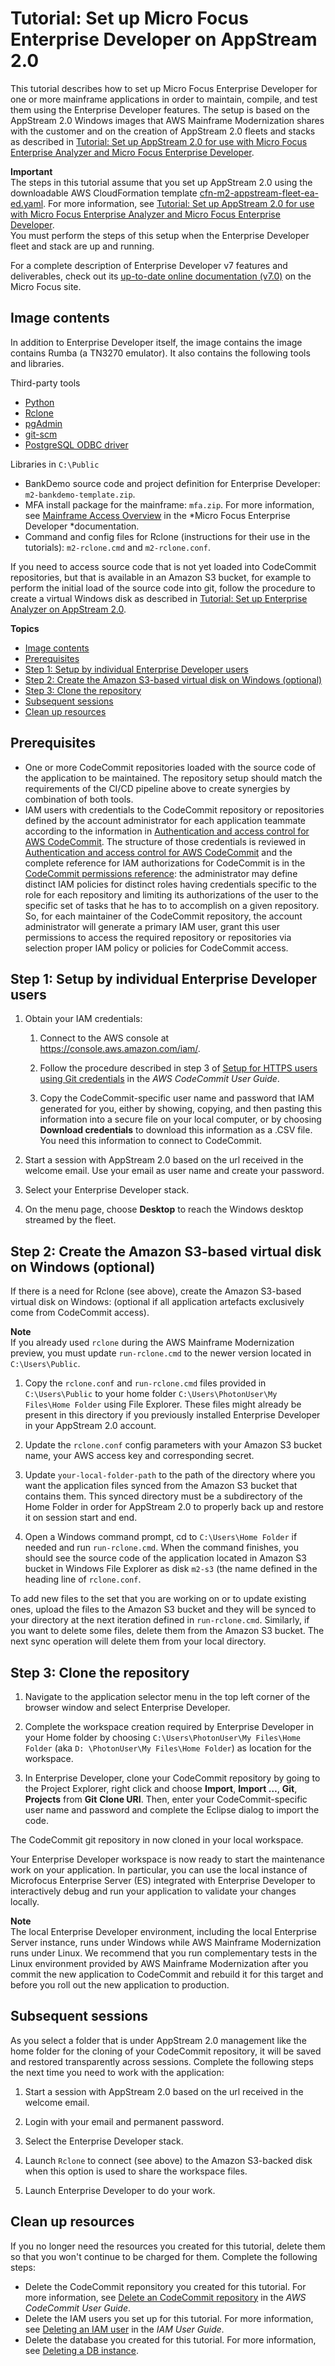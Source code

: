 # Tutorial: Set up Micro Focus Enterprise Developer on AppStream 2\.0<a name="set-up-ed"></a>

This tutorial describes how to set up Micro Focus Enterprise Developer for one or more mainframe applications in order to maintain, compile, and test them using the Enterprise Developer features\. The setup is based on the AppStream 2\.0 Windows images that AWS Mainframe Modernization shares with the customer and on the creation of AppStream 2\.0 fleets and stacks as described in [Tutorial: Set up AppStream 2\.0 for use with Micro Focus Enterprise Analyzer and Micro Focus Enterprise Developer](set-up-appstream.md)\.

**Important**  
The steps in this tutorial assume that you set up AppStream 2\.0 using the downloadable AWS CloudFormation template [cfn\-m2\-appstream\-fleet\-ea\-ed\.yaml](https://d1vi4vxke6c2hu.cloudfront.net/tutorial/cfn-m2-appstream-fleet-ea-ed.yaml)\. For more information, see [Tutorial: Set up AppStream 2\.0 for use with Micro Focus Enterprise Analyzer and Micro Focus Enterprise Developer](set-up-appstream.md)\.  
You must perform the steps of this setup when the Enterprise Developer fleet and stack are up and running\.

For a complete description of Enterprise Developer v7 features and deliverables, check out its [up\-to\-date online documentation \(v7\.0\)](https://www.microfocus.com/documentation/enterprise-developer/ed70/ED-Eclipse/GUID-8D6B7358-AC35-4DAF-A445-607D8D97EBB2.html) on the Micro Focus site\.

## Image contents<a name="set-up-ed-image-contents"></a>

In addition to Enterprise Developer itself, the image contains the image contains Rumba \(a TN3270 emulator\)\. It also contains the following tools and libraries\.

Third\-party tools
+ [Python](https://www.python.org/)
+ [Rclone](https://rclone.org/)
+ [pgAdmin](https://www.pgadmin.org/)
+ [git\-scm](https://git-scm.com/)
+ [PostgreSQL ODBC driver](https://odbc.postgresql.org/)

Libraries in `C:\Public`
+ BankDemo source code and project definition for Enterprise Developer: `m2-bankdemo-template.zip`\.
+ MFA install package for the mainframe: `mfa.zip`\. For more information, see [Mainframe Access Overview](https://www.microfocus.com/documentation/enterprise-developer/30pu12/ED-VS2012/BKMMMMINTRS001.html) in the *Micro Focus Enterprise Developer *documentation\.
+ Command and config files for Rclone \(instructions for their use in the tutorials\): `m2-rclone.cmd` and `m2-rclone.conf`\.

If you need to access source code that is not yet loaded into CodeCommit repositories, but that is available in an Amazon S3 bucket, for example to perform the initial load of the source code into git, follow the procedure to create a virtual Windows disk as described in [Tutorial: Set up Enterprise Analyzer on AppStream 2\.0](set-up-ea.md)\.

**Topics**
+ [Image contents](#set-up-ed-image-contents)
+ [Prerequisites](#tutorial-ed-prerequisites)
+ [Step 1: Setup by individual Enterprise Developer users](#tutorial-ed-step1)
+ [Step 2: Create the Amazon S3\-based virtual disk on Windows \(optional\)](#tutorial-ed-step2)
+ [Step 3: Clone the repository](#tutorial-ed-step3)
+ [Subsequent sessions](#tutorial-ed-step4)
+ [Clean up resources](#tutorial-ed-clean)

## Prerequisites<a name="tutorial-ed-prerequisites"></a>
+ One or more CodeCommit repositories loaded with the source code of the application to be maintained\. The repository setup should match the requirements of the CI/CD pipeline above to create synergies by combination of both tools\.
+ IAM users with credentials to the CodeCommit repository or repositories defined by the account administrator for each application teammate according to the information in [Authentication and access control for AWS CodeCommit](https://docs.aws.amazon.com/codecommit/latest/userguide/auth-and-access-control.html)\. The structure of those credentials is reviewed in [Authentication and access control for AWS CodeCommit](https://docs.aws.amazon.com/codecommit/latest/userguide/auth-and-access-control.html) and the complete reference for IAM authorizations for CodeCommit is in the [CodeCommit permissions reference](https://docs.aws.amazon.com/codecommit/latest/userguide/auth-and-access-control-permissions-reference.html): the administrator may define distinct IAM policies for distinct roles having credentials specific to the role for each repository and limiting its authorizations of the user to the specific set of tasks that he has to to accomplish on a given repository\. So, for each maintainer of the CodeCommit repository, the account administrator will generate a primary IAM user, grant this user permissions to access the required repository or repositories via selection proper IAM policy or policies for CodeCommit access\.

## Step 1: Setup by individual Enterprise Developer users<a name="tutorial-ed-step1"></a>

1. Obtain your IAM credentials:

   1. Connect to the AWS console at [https://console\.aws\.amazon\.com/iam/](https://console.aws.amazon.com/iam/)\.

   1. Follow the procedure described in step 3 of [Setup for HTTPS users using Git credentials](https://docs.aws.amazon.com/codecommit/latest/userguide/setting-up-gc.html) in the *AWS CodeCommit User Guide*\. 

   1. Copy the CodeCommit\-specific user name and password that IAM generated for you, either by showing, copying, and then pasting this information into a secure file on your local computer, or by choosing **Download credentials** to download this information as a \.CSV file\. You need this information to connect to CodeCommit\.

1. Start a session with AppStream 2\.0 based on the url received in the welcome email\. Use your email as user name and create your password\.

1. Select your Enterprise Developer stack\.

1. On the menu page, choose **Desktop** to reach the Windows desktop streamed by the fleet\.

## Step 2: Create the Amazon S3\-based virtual disk on Windows \(optional\)<a name="tutorial-ed-step2"></a>

If there is a need for Rclone \(see above\), create the Amazon S3\-based virtual disk on Windows: \(optional if all application artefacts exclusively come from CodeCommit access\)\.

**Note**  
If you already used `rclone` during the AWS Mainframe Modernization preview, you must update `run-rclone.cmd` to the newer version located in `C:\Users\Public`\.

1. Copy the `rclone.conf` and `run-rclone.cmd` files provided in `C:\Users\Public` to your home folder `C:\Users\PhotonUser\My Files\Home Folder` using File Explorer\. These files might already be present in this directory if you previously installed Enterprise Developer in your AppStream 2\.0 account\.

1. Update the `rclone.conf` config parameters with your Amazon S3 bucket name, your AWS access key and corresponding secret\.

1. Update `your-local-folder-path` to the path of the directory where you want the application files synced from the Amazon S3 bucket that contains them\. This synced directory must be a subdirectory of the Home Folder in order for AppStream 2\.0 to properly back up and restore it on session start and end\.

1. Open a Windows command prompt, cd to `C:\Users\Home Folder` if needed and run `run-rclone.cmd`\. When the command finishes, you should see the source code of the application located in Amazon S3 bucket in Windows File Explorer as disk `m2-s3` \(the name defined in the heading line of `rclone.conf`\.

To add new files to the set that you are working on or to update existing ones, upload the files to the Amazon S3 bucket and they will be synced to your directory at the next iteration defined in `run-rclone.cmd`\. Similarly, if you want to delete some files, delete them from the Amazon S3 bucket\. The next sync operation will delete them from your local directory\.

## Step 3: Clone the repository<a name="tutorial-ed-step3"></a>

1. Navigate to the application selector menu in the top left corner of the browser window and select Enterprise Developer\.

1. Complete the workspace creation required by Enterprise Developer in your Home folder by choosing `C:\Users\PhotonUser\My Files\Home Folder` \(aka `D: \PhotonUser\My Files\Home Folder`\) as location for the workspace\.

1. In Enterprise Developer, clone your CodeCommit repository by going to the Project Explorer, right click and choose **Import**, **Import …**, **Git**, **Projects** from **Git** **Clone URI**\. Then, enter your CodeCommit\-specific user name and password and complete the Eclipse dialog to import the code\.

The CodeCommit git repository in now cloned in your local workspace\.

Your Enterprise Developer workspace is now ready to start the maintenance work on your application\. In particular, you can use the local instance of Microfocus Enterprise Server \(ES\) integrated with Enterprise Developer to interactively debug and run your application to validate your changes locally\.

**Note**  
The local Enterprise Developer environment, including the local Enterprise Server instance, runs under Windows while AWS Mainframe Modernization runs under Linux\. We recommend that you run complementary tests in the Linux environment provided by AWS Mainframe Modernization after you commit the new application to CodeCommit and rebuild it for this target and before you roll out the new application to production\.

## Subsequent sessions<a name="tutorial-ed-step4"></a>

As you select a folder that is under AppStream 2\.0 management like the home folder for the cloning of your CodeCommit repository, it will be saved and restored transparently across sessions\. Complete the following steps the next time you need to work with the application: 

1. Start a session with AppStream 2\.0 based on the url received in the welcome email\.

1. Login with your email and permanent password\.

1. Select the Enterprise Developer stack\.

1. Launch `Rclone` to connect \(see above\) to the Amazon S3\-backed disk when this option is used to share the workspace files\.

1. Launch Enterprise Developer to do your work\.

## Clean up resources<a name="tutorial-ed-clean"></a>

If you no longer need the resources you created for this tutorial, delete them so that you won't continue to be charged for them\. Complete the following steps:
+ Delete the CodeCommit reponsitory you created for this tutorial\. For more information, see [Delete an CodeCommit repository](https://docs.aws.amazon.com/codecommit/latest/userguide/how-to-delete-repository.html) in the *AWS CodeCommit User Guide*\.
+ Delete the IAM users you set up for this tutorial\. For more information, see [Deleting an IAM user](https://docs.aws.amazon.com/IAM/latest/UserGuide/id_users_manage.html#id_users_deleting) in the *IAM User Guide*\.
+ Delete the database you created for this tutorial\. For more information, see [Deleting a DB instance](https://docs.aws.amazon.com/AmazonRDS/latest/UserGuide/CHAP_GettingStarted.CreatingConnecting.PostgreSQL.html#CHAP_GettingStarted.Deleting.PostgreSQL)\.